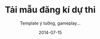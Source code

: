 ---
title: Tải mẫu đăng kí dự thi
subtitle: Template ý tưởng, gameplay...
layout: default
modal-id: 6
date: 2014-07-15
img: download.png
thumbnail: download_thumb.jpg
alt: image-alt
project-date: April 2014
client: Start Bootstrap
category: Web Development
description: <a style="font-size:150%;" href="https://drive.google.com/file/d/0B2VkPnbo6GlONDU4akdKajRrYTg/view" target="_blank">Tải về tại đây</a>

---